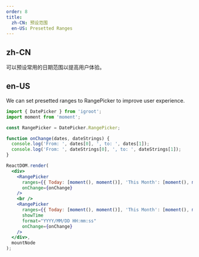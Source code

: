```yaml
---
order: 8
title:
  zh-CN: 预设范围
  en-US: Presetted Ranges
---
```


## zh-CN

可以预设常用的日期范围以提高用户体验。

## en-US

We can set presetted ranges to RangePicker to improve user experience.

````jsx
import { DatePicker } from 'igroot';
import moment from 'moment';

const RangePicker = DatePicker.RangePicker;

function onChange(dates, dateStrings) {
  console.log('From: ', dates[0], ', to: ', dates[1]);
  console.log('From: ', dateStrings[0], ', to: ', dateStrings[1]);
}

ReactDOM.render(
  <div>
    <RangePicker
      ranges={{ Today: [moment(), moment()], 'This Month': [moment(), moment().endOf('month')] }}
      onChange={onChange}
    />
    <br />
    <RangePicker
      ranges={{ Today: [moment(), moment()], 'This Month': [moment(), moment().endOf('month')] }}
      showTime
      format="YYYY/MM/DD HH:mm:ss"
      onChange={onChange}
    />
  </div>,
  mountNode
);
````
